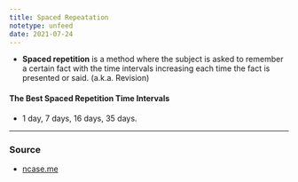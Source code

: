 ```yaml
---
title: Spaced Repeatation
notetype: unfeed
date: 2021-07-24
---
```


- **Spaced repetition** is a method where the subject is asked to remember a certain fact with the time intervals increasing each time the fact is presented or said. (a.k.a. Revision)

#### The Best Spaced Repetition Time Intervals
- 1 day, 7 days, 16 days, 35 days.

--- 

### Source
- [ncase.me](https://ncase.me/remember/)